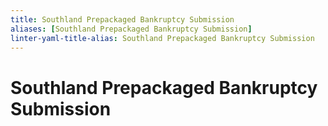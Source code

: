 ```yaml
---
title: Southland Prepackaged Bankruptcy Submission
aliases: [Southland Prepackaged Bankruptcy Submission]
linter-yaml-title-alias: Southland Prepackaged Bankruptcy Submission
---
```


# Southland Prepackaged Bankruptcy Submission

